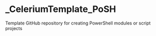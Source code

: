 # _CeleriumTemplate_PoSH

Template GitHub repository for creating PowerShell modules or script projects
